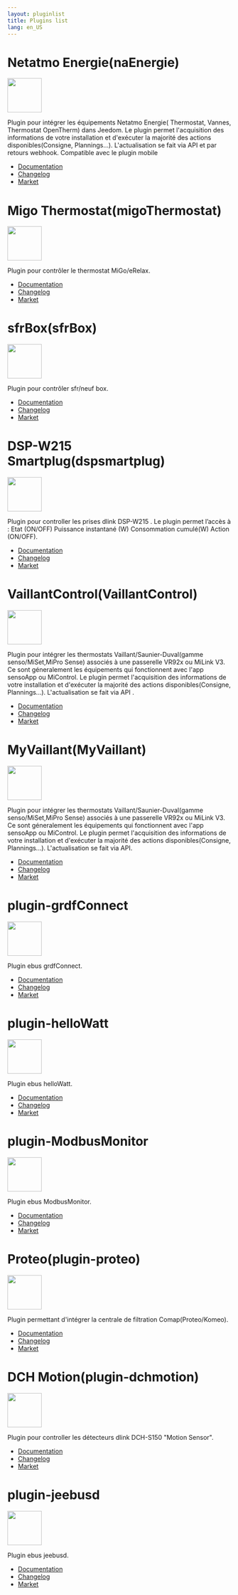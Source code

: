 ```yaml
---
layout: pluginlist
title: Plugins list
lang: en_US
---
```


# Netatmo Energie(naEnergie)

[<img width="77" src="{{site.market}}/filestore/market/plugin/images/naEnergie_icon.png">]({{site.baseurl}}/plugin-naEnergie/{{page.lang}})

Plugin pour intégrer les équipements Netatmo Energie( Thermostat, Vannes, Thermostat OpenTherm) dans Jeedom. Le plugin permet l'acquisition des informations de votre installation et d'exécuter la majorité des actions disponibles(Consigne, Plannings...). L'actualisation se fait via API et par retours webhook. Compatible avec le plugin mobile

- [Documentation]({{site.baseurl}}/plugin-naEnergie/{{page.lang}})
- [Changelog]({{site.baseurl}}/plugin-naEnergie/{{page.lang}}/changelog)
- <a href="{{site.market}}/index.php?v=d&plugin_id=3958" target="_blank">Market</a>

# Migo Thermostat(migoThermostat)

[<img width="77" src="{{site.market}}/filestore/market/plugin/images/migoThermostat_icon.png">]({{site.baseurl}}/plugin-migoThermostat/{{page.lang}})

Plugin pour contrôler le thermostat MiGo/eRelax.

- [Documentation]({{site.baseurl}}/plugin-migoThermostat/{{page.lang}})
- [Changelog]({{site.baseurl}}/plugin-migoThermostat/{{page.lang}}/changelog)
- <a href="{{site.market}}/index.php?v=d&plugin_id=3447" target="_blank">Market</a>

# sfrBox(sfrBox)

[<img width="77" src="{{site.market}}/filestore/market/plugin/images/sfrBox_icon.png">]({{site.baseurl}}/plugin-sfrBox/{{page.lang}})

Plugin pour contrôler sfr/neuf box.

- [Documentation]({{site.baseurl}}/plugin-sfrBox/{{page.lang}})
- [Changelog]({{site.baseurl}}/plugin-sfrBox/{{page.lang}}/changelog)
- <a href="{{site.market}}/index.php?v=d&plugin_id=3752" target="_blank">Market</a>

# DSP-W215 Smartplug(dspsmartplug)

[<img width="77" src="{{site.market}}/filestore/market/plugin/images/dspsmartplug_icon.png">]({{site.baseurl}}/plugin-dspsmartplug/{{page.lang}})

Plugin pour controller les prises dlink DSP-W215 . Le plugin permet l’accès à : Etat (ON/OFF) Puissance instantané (W) Consommation cumulé(W) Action (ON/OFF).

- [Documentation]({{site.baseurl}}/plugin-dspsmartplug/{{page.lang}})
- [Changelog]({{site.baseurl}}/plugin-dspsmartplug/{{page.lang}}/changelog)
- <a href="{{site.market}}/index.php?v=d&plugin_id=3442" target="_blank">Market</a>

# VaillantControl(VaillantControl)

[<img width="77" src="{{site.market}}/filestore/market/plugin/images/VaillantControl_icon.png">]({{site.baseurl}}/plugin-VaillantControl/{{page.lang}})

Plugin pour intégrer les thermostats Vaillant/Saunier-Duval(gamme senso/MiSet,MiPro Sense) associés à une passerelle VR92x ou MiLink V3. Ce sont géneralement les équipements qui fonctionnent avec l'app sensoApp ou MiControl. Le plugin permet l'acquisition des informations de votre installation et d'exécuter la majorité des actions disponibles(Consigne, Plannings...). L'actualisation se fait via API .

- [Documentation]({{site.baseurl}}/plugin-VaillantControl/{{page.lang}})
- [Changelog]({{site.baseurl}}/plugin-VaillantControl/{{page.lang}}/changelog)
- <a href="{{site.market}}/index.php?v=d&plugin_id=4299" target="_blank">Market</a>

# MyVaillant(MyVaillant)

[<img width="77" src="{{site.market}}/filestore/market/plugin/images/MyVaillant_icon.png">]({{site.baseurl}}/VaillantControl/{{page.lang}})

Plugin pour intégrer les thermostats Vaillant/Saunier-Duval(gamme senso/MiSet,MiPro Sense) associés à une passerelle VR92x ou MiLink V3. Ce sont géneralement les équipements qui fonctionnent avec l'app sensoApp ou MiControl. Le plugin permet l'acquisition des informations de votre installation et d'exécuter la majorité des actions disponibles(Consigne, Plannings...). L'actualisation se fait via API.

- [Documentation]({{site.baseurl}}/plugin-MyVaillant/{{page.lang}})
- [Changelog]({{site.baseurl}}/plugin-MyVaillant/{{page.lang}}/changelog)
- <a href="{{site.market}}/index.php?v=d&plugin_id=4404" target="_blank">Market</a>

# plugin-grdfConnect

[<img width="77" src="{{site.market}}/filestore/market/plugin/images/grdfConnect_icon.png">]({{site.baseurl}}/plugin-jeebusd/{{page.lang}})

Plugin ebus grdfConnect.

- [Documentation]({{site.baseurl}}/plugin-grdfConnect/{{page.lang}})
- [Changelog]({{site.baseurl}}/plugin-grdfConnect/{{page.lang}}/changelog)
- <a href="{{site.market}}/index.php?v=d&plugin_id=" target="_blank">Market</a>

# plugin-helloWatt

[<img width="77" src="{{site.market}}/filestore/market/plugin/images/helloWatt_icon.png">]({{site.baseurl}}/plugin-jeebusd/{{page.lang}})

Plugin ebus helloWatt.

- [Documentation]({{site.baseurl}}/plugin-helloWatt/{{page.lang}})
- [Changelog]({{site.baseurl}}/plugin-helloWatt/{{page.lang}}/changelog)
- <a href="{{site.market}}/index.php?v=d&plugin_id=" target="_blank">Market</a>

# plugin-ModbusMonitor

[<img width="77" src="{{site.market}}/filestore/market/plugin/images/ModbusMonitor_icon.png">]({{site.baseurl}}/plugin-jeebusd/{{page.lang}})

Plugin ebus ModbusMonitor.

- [Documentation]({{site.baseurl}}/plugin-ModbusMonitor/{{page.lang}})
- [Changelog]({{site.baseurl}}/plugin-ModbusMonitor/{{page.lang}}/changelog)
- <a href="{{site.market}}/index.php?v=d&plugin_id=" target="_blank">Market</a>

# Proteo(plugin-proteo)

[<img width="77" src="{{site.market}}/filestore/market/plugin/images/proteo_icon.png">]({{site.baseurl}}/plugin-proteo/{{page.lang}})

Plugin permettant d'intégrer la centrale de filtration Comap(Proteo/Komeo).

- [Documentation]({{site.baseurl}}/plugin-proteo/{{page.lang}})
- [Changelog]({{site.baseurl}}/plugin-proteo/{{page.lang}}/changelog)
- <a href="{{site.market}}/index.php?v=d&plugin_id=" target="_blank">Market</a>

# DCH Motion(plugin-dchmotion)

[<img width="77" src="{{site.market}}/filestore/market/plugin/images/dchmotion_icon.png">]({{site.baseurl}}/plugin-dchmotion/{{page.lang}})

Plugin pour controller les détecteurs dlink DCH-S150 "Motion Sensor". 

- [Documentation]({{site.baseurl}}/plugin-dchmotion/{{page.lang}})
- [Changelog]({{site.baseurl}}/plugin-dchmotion/{{page.lang}}/changelog)
- <a href="{{site.market}}/index.php?v=d&plugin_id=" target="_blank">Market</a>

# plugin-jeebusd

[<img width="77" src="{{site.market}}/filestore/market/plugin/images/jeebusd_icon.png">]({{site.baseurl}}/plugin-jeebusd/{{page.lang}})

Plugin ebus jeebusd.

- [Documentation]({{site.baseurl}}/plugin-jeebusd/{{page.lang}})
- [Changelog]({{site.baseurl}}/plugin-jeebusd/{{page.lang}}/changelog)
- <a href="{{site.market}}/index.php?v=d&plugin_id=" target="_blank">Market</a>